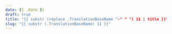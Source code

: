 ```yaml
---
date: {{ .Date }}
draft: true
title: "{{ substr (replace .TranslationBaseName "-" " ") 11 | title }}"
slug: "{{ substr (.TranslationBaseName) 11 }}"
---
```


